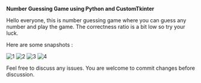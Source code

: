 **Number Guessing Game using Python and CustomTkinter**

Hello everyone, this is number guessing game where you can guess any number and play the game. The correctness ratio is a bit low so try your luck.

Here are some snapshots : 

![1](https://github.com/user-attachments/assets/06a5d2b3-855c-4f21-ab88-8cfb9d346754)
![2](https://github.com/user-attachments/assets/640ddae4-ab40-45e6-be8c-2646df85106a)
![3](https://github.com/user-attachments/assets/82daa090-6992-46bb-8836-08cf5ebfbd0a)
![4](https://github.com/user-attachments/assets/21d1040a-769c-457d-bf7f-82da37e523fe)

Feel free to discuss any issues. You are welcome to commit changes before discussion.
